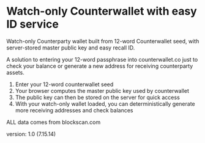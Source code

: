 Watch-only Counterwallet with easy ID service
=============================================

Watch-only Counterparty wallet built from 12-word Counterwallet seed, with server-stored master public key and easy recall ID.

A solution to entering your 12-word passphrase into counterwallet.co just to check your balance or generate a new address for receiving counterparty assets.

1. Enter your 12-word counterwallet seed 
2. Your browser computes the master public key used by counterwallet
3. The public key can then be stored on the server for quick access
4. With your watch-only wallet loaded, you can deterministically generate more receiving addresses and check balances

ALL data comes from blockscan.com


version: 1.0 (7.15.14)
